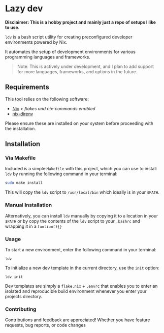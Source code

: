 # Lazy dev
**Disclaimer: This is a hobby project and mainly just a repo of setups I like to use.**

`ldv` is a bash script utility for creating preconfigured developer environments powered by Nix. 

It automates the setup of development environments for various programming languages and frameworks.

> Note: This is actively under development, and I plan to add support for more languages, frameworks, and options in the future.

## Requirements

This tool relies on the following software:

- [Nix](https://nixos.org/download.html) > *flakes and nix-commands enabled*
- [nix-direnv](https://github.com/nix-community/nix-direnv)

Please ensure these are installed on your system before proceeding with the installation.

## Installation

### Via Makefile

Included is a simple `Makefile` with this project, which you can use to install `ldv` by running the following command in your terminal:

```bash
sudo make install
```
This will copy the `ldv` script to `/usr/local/bin` which ideally is in your `$PATH`.

### Manual Installation

Alternatively, you can install `ldv` manually by copying it to a location in your `$PATH` or by copy the contents of the `ldv` script to your `.bashrc` and wrapping it in a `funtion(){}`

### Usage

To start a new environment, enter the following command in your terminal:

`ldv`

To initialize a new dev template in the current directory, use the `init` option:

`ldv init`

Dev templates are simply a `flake.nix` + `.envrc` that enables you to enter an isolated and reproducible build environment whenever you enter your projects directory.

### Contributing

Contributions and feedback are appreciated! Whether you have feature requests, bug reports, or code changes
